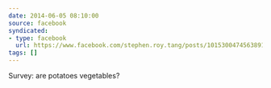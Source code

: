 ```yaml
---
date: 2014-06-05 08:10:00
source: facebook
syndicated:
- type: facebook
  url: https://www.facebook.com/stephen.roy.tang/posts/10153004745638912
tags: []
---
```


Survey: are potatoes vegetables?